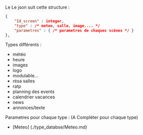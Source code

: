 Le 
Le json suit cette structure : 
```json
{
	"Id_screen" : integer,
	"type" : /* meteo, salle, image.... */
	"parametres" : { /* parametres de chaques scènes */ }
},  
```

Types différents : 
 * météo
 * heure
 * images
 * logo
 * modulable...
 * résa salles
 * ratp
 * planning des events
 * calendrier vacances
 * news
 * annonces/texte


Parametres pour chaque type : 
(A Compléter pour chaque type)

 * [Meteo] (./type_databse/Meteo.md)